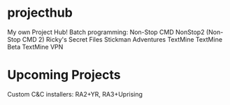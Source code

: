 # projecthub
My own Project Hub!
Batch programming:
Non-Stop CMD
NonStop2 (Non-Stop CMD 2)
Ricky's Secret Files
Stickman Adventures
TextMine
TextMine Beta
TextMine VPN

# Upcoming Projects
Custom C&C installers: RA2+YR, RA3+Uprising
